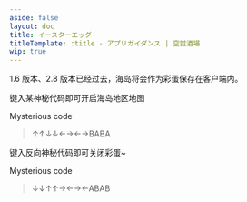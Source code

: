 ```yaml
---
aside: false
layout: doc
title: イースターエッグ
titleTemplate: :title - アプリガイダンス | 空蛍酒場
wip: true
---
```


[文：【彩蛋】查看历史版本内容]: # 'https://support.qq.com/products/321980/faqs/97056'

1.6 版本、2.8 版本已经过去，海岛将会作为彩蛋保存在客户端内。

键入某神秘代码即可开启海岛地区地图

Mysterious code

> ↑↑↓↓←→←→BABA

键入反向神秘代码即可关闭彩蛋~

Mysterious code

> ↓↓↑↑→←→←ABAB
